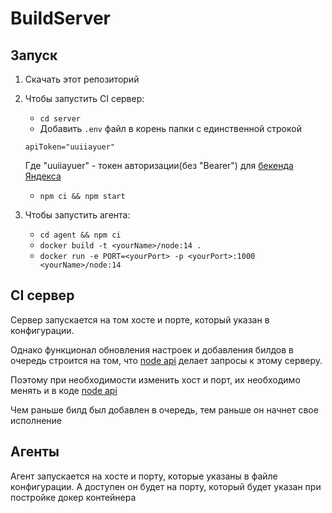 # BuildServer

## Запуск

1. Скачать этот репозиторий

2. Чтобы запустить CI сервер:
   - `cd server`
   - Добавить `.env` файл в корень папки с единственной строкой
   ```JS
   apiToken="uuiiayuer"
   ```
   Где "uuiiayuer" - токен авторизации(без "Bearer") для [бекенда Яндекса](https://shri.yandex/hw/api/index.html)
   - `npm ci && npm start`

3. Чтобы запустить агента:
   - `cd agent && npm ci`
   - `docker build -t <yourName>/node:14 .`
   - `docker run -e PORT=<yourPort> -p <yourPort>:1000 <yourName>/node:14`

## CI сервер

Сервер запускается на том хосте и порте, который указан в конфигурации.

Однако функционал обновления настроек и добавления билдов в очередь строится на том,
что [node api](https://github.com/Super-Cereal/CiServer) делает запросы к этому серверу.

Поэтому при необходимости изменить хост и порт, их необходимо менять и в коде [node api](https://github.com/Super-Cereal/CiServer)

Чем раньше билд был добавлен в очередь, тем раньше он начнет свое исполнение

## Агенты

Агент запускается на хосте и порту, которые указаны в файле конфигурации. А доступен он будет на порту, который будет указан при постройке докер контейнера
